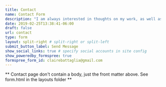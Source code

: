 ```yaml
---
title: Contact
name: Contact Form
description: "I am always interested in thoughts on my work, as well as new opportunities to learn and collaborate. I'd love to hear from you."
date: 2019-02-25T13:38:41-06:00
draft: false
url: contact
type: form
layout: split-right # split-right or split-left
submit_button_label: Send Message
show_social_links: true # specify social accounts in site config
show_poweredby_formspree: true
formspree_form_id: clairebattaglia@gmail.com
---
```


** Contact page don't contain a body, just the front matter above.
See form.html in the layouts folder **
